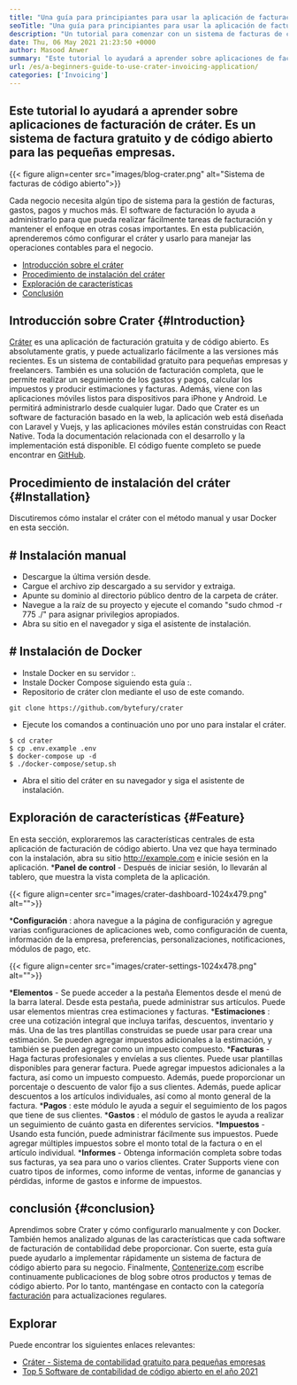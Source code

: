 ```yaml
---
title: "Una guía para principiantes para usar la aplicación de facturación de cráter" 
seoTitle: "Una guía para principiantes para usar la aplicación de facturación de cráter" 
description: "Un tutorial para comenzar con un sistema de facturas de código abierto. Esta directriz de Crater lo ayuda a familiarizarse con los conceptos y características centrales." 
date: Thu, 06 May 2021 21:23:50 +0000
author: Masood Anwer
summary: "Este tutorial lo ayudará a aprender sobre aplicaciones de facturación de cráter. Es un sistema de factura gratuito y de código abierto para las pequeñas empresas." 
url: /es/a-beginners-guide-to-use-crater-invoicing-application/
categories: ['Invoicing']
---
```


## Este tutorial lo ayudará a aprender sobre aplicaciones de facturación de cráter. Es un sistema de factura gratuito y de código abierto para las pequeñas empresas.

{{< figure align=center src="images/blog-crater.png" alt="Sistema de facturas de código abierto">}}

Cada negocio necesita algún tipo de sistema para la gestión de facturas, gastos, pagos y muchos más. El software de facturación lo ayuda a administrarlo para que pueda realizar fácilmente tareas de facturación y mantener el enfoque en otras cosas importantes. En esta publicación, aprenderemos cómo configurar el cráter y usarlo para manejar las operaciones contables para el negocio.
  * [Introducción sobre el cráter][1]
  * [Procedimiento de instalación del cráter][2]
  * [Exploración de características][3]
  * [Conclusión][4]

## Introducción sobre Crater   {#Introduction}
[Cráter][5] es una aplicación de facturación gratuita y de código abierto. Es absolutamente gratis, y puede actualizarlo fácilmente a las versiones más recientes. Es un sistema de contabilidad gratuito para pequeñas empresas y freelancers. También es una solución de facturación completa, que le permite realizar un seguimiento de los gastos y pagos, calcular los impuestos y producir estimaciones y facturas. Además, viene con las aplicaciones móviles listos para dispositivos para iPhone y Android. Le permitirá administrarlo desde cualquier lugar. Dado que Crater es un software de facturación basado en la web, la aplicación web está diseñada con Laravel y Vuejs, y las aplicaciones móviles están construidas con React Native. Toda la documentación relacionada con el desarrollo y la implementación está disponible. El código fuente completo se puede encontrar en [GitHub][6].

## Procedimiento de instalación del cráter   {#Installation}
Discutiremos cómo instalar el cráter con el método manual y usar Docker en esta sección.

## # Instalación manual
  * Descargue la última versión desde.
  * Cargue el archivo zip descargado a su servidor y extraiga.
  * Apunte su dominio al directorio público dentro de la carpeta de cráter.
  * Navegue a la raíz de su proyecto y ejecute el comando "sudo chmod -r 775 ./" para asignar privilegios apropiados.
  * Abra su sitio en el navegador y siga el asistente de instalación.

## # Instalación de Docker
  * Instale Docker en su servidor :.
  * Instale Docker Compose siguiendo esta guía :.
  * Repositorio de cráter clon mediante el uso de este comando.
```
git clone https://github.com/bytefury/crater
```
  * Ejecute los comandos a continuación uno por uno para instalar el cráter.
```
$ cd crater
$ cp .env.example .env
$ docker-compose up -d
$ ./docker-compose/setup.sh
```
  * Abra el sitio del cráter en su navegador y siga el asistente de instalación.

## Exploración de características   {#Feature}
En esta sección, exploraremos las características centrales de esta aplicación de facturación de código abierto. Una vez que haya terminado con la instalación, abra su sitio http://example.com e inicie sesión en la aplicación.
  ***Panel de control**  - Después de iniciar sesión, lo llevarán al tablero, que muestra la vista completa de la aplicación.

{{< figure align=center src="images/crater-dashboard-1024x479.png" alt="">}}

  ***Configuración** : ahora navegue a la página de configuración y agregue varias configuraciones de aplicaciones web, como configuración de cuenta, información de la empresa, preferencias, personalizaciones, notificaciones, módulos de pago, etc.

{{< figure align=center src="images/crater-settings-1024x478.png" alt="">}}

  ***Elementos**  - Se puede acceder a la pestaña Elementos desde el menú de la barra lateral. Desde esta pestaña, puede administrar sus artículos. Puede usar elementos mientras crea estimaciones y facturas.
  ***Estimaciones** : cree una cotización integral que incluya tarifas, descuentos, inventario y más. Una de las tres plantillas construidas se puede usar para crear una estimación. Se pueden agregar impuestos adicionales a la estimación, y también se pueden agregar como un impuesto compuesto.
  ***Facturas**  - Haga facturas profesionales y envíelas a sus clientes. Puede usar plantillas disponibles para generar factura. Puede agregar impuestos adicionales a la factura, así como un impuesto compuesto. Además, puede proporcionar un porcentaje o descuento de valor fijo a sus clientes. Además, puede aplicar descuentos a los artículos individuales, así como al monto general de la factura.
  ***Pagos** : este módulo le ayuda a seguir el seguimiento de los pagos que tiene de sus clientes.
  ***Gastos** : el módulo de gastos le ayuda a realizar un seguimiento de cuánto gasta en diferentes servicios.
  ***Impuestos**  - Usando esta función, puede administrar fácilmente sus impuestos. Puede agregar múltiples impuestos sobre el monto total de la factura o en el artículo individual.
  ***Informes**  - Obtenga información completa sobre todas sus facturas, ya sea para uno o varios clientes. Crater Supports viene con cuatro tipos de informes, como informe de ventas, informe de ganancias y pérdidas, informe de gastos e informe de impuestos.

## conclusión   {#conclusion}
Aprendimos sobre Crater y cómo configurarlo manualmente y con Docker. También hemos analizado algunas de las características que cada software de facturación de contabilidad debe proporcionar. Con suerte, esta guía puede ayudarlo a implementar rápidamente un sistema de factura de código abierto para su negocio.
Finalmente, [Contenerize.com][7] escribe continuamente publicaciones de blog sobre otros productos y temas de código abierto. Por lo tanto, manténgase en contacto con la categoría [facturación][8] para actualizaciones regulares.

## Explorar
Puede encontrar los siguientes enlaces relevantes:
  * [Cráter - Sistema de contabilidad gratuito para pequeñas empresas][5]
  * [Top 5 Software de contabilidad de código abierto en el año 2021][9]

  
[1]: #Introduction
[2]: #Installation
[3]: #Feature
[4]: #Conclusion
[5]: https://products.containerize.com/invoicing/crater/
[6]: https://github.com/bytefury/crater
[7]: https://containerize.com
[8]: https://blog.containerize.com/category/invoicing/
[9]: https://blog.containerize.com/invoicing/top-5-open-source-accounting-software-in-the-year-2021/
